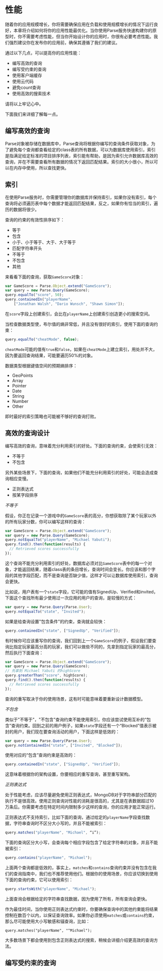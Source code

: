 # 性能

随着你的应用规模增长，你将需要确保应用在负载和使用规模增长的情况下运行良好，本章将介绍如何将你的应用性能最优化。当你使用Parse服务快速构建你的原型时，你不需要考虑性能，但当你开始设计你的应用时，你很有必要考虑性能。我们强烈建议你在发布你的应用前，确保其遵循了我们的建议。

通过以下几点，可以提高你的应用性能：

* 编写高效的查询
* 编写受约束的查询
* 使用客户端缓存
* 使用云代码
* 避免count查询
* 使用高效的搜索技术

请将以上牢记心中。

下面我们来详细了解每一点。

## 编写高效的查询

Parse对象被存储在数据库中，Parse查询将根据你编写的查询条件获取对象，为了避免每个查询都查看给定的class表的所有数据，可以为数据库使用索引，索引是指满足给定标准的项目排序列表，索引能有帮助，是因为索引允许数据库高效的查询，并在不需要查看所有数据的情况下返回匹配结果。索引的大小很小，所以可以在内存中使用，所以查找更快。

## 索引

在使用Parse服务时，你需要管理你的数据库并保持索引，如果你没有索引，每个查询将必须遍历表中每个数据才能返回匹配结果，反之，如果你有恰当的索引，遍历的数据将很少。

查询的约束的有效性排序如下：

* 等于
* 包含
* 小于、小于等于、大于、大于等于
* 匹配字符串开头
* 不等于
* 不包含
* 其他

来看看下面的查询，获取`GameScore`对象：

```js
var GameScore = Parse.Object.extend("GameScore");
var query = new Parse.Query(GameScore);
query.equalTo("score", 50);
query.containedIn("playerName",
    ["Jonathan Walsh", "Dario Wunsch", "Shawn Simon"]);
```

在`score`字段上创建索引，会比在`playerName`上创建索引创造更小的搜索空间。

当检查数据类型使，布尔值的熵非常低，并且没有很好的索引，使用下面的查询约束：

```js
query.equalTo("cheatMode", false);
```

`cheatMode`可能的值有`true`和`false`，如果在`cheatMode`上建立索引，用处并不大，因为要返回查询结果，可能要遍历50%的对象。

数据类型根据键值空间的预期熵排序：

* GeoPoints
* Array
* Pointer
* Date
* String
* Number
* Other

即时最好的索引策略也可能被不够好的查询打败。

## 高效的查询设计

编写高效的查询，意味着充分利用索引的好处。下面的查询约束，会使索引无效：

* 不等于
* 不包含

另外某些场景下，下面的查询，如果他们不能充分利用索引的好处，可能会造成查询相应变慢。

* 正则表达式
* 按某字段排序

_不等于_

假设，你正在记录一个游戏中的`GameScore`表的高分，你想获取除了某个玩家以外的所有玩家分数，你可以编写这样的查询：

```js
var GameScore = Parse.Object.extend("GameScore");
var query = new Parse.Query(GameScore);
query.notEqualTo("playerName", "Michael Yabuti");
query.find().then(function(results) {
  // Retrieved scores successfully
});
```

这个查询不能充分利用索引的好处，数据库必须对比`GameScore`表中的每一个对象，才能返回结果，随着class表的条目增长，查询时间会变长。你应该和那个字段的其他字段匹配，而不是查询是否缺少值，这样才可以让数据库使用索引，查询会更快。

比如说，用户表有一个`state`字段，它可能的值有SignedUp、Verified和invited，下面这个查找所有最少使用过一次应用的用户的查询，是较慢的方式：

```js
var query = new Parse.Query(Parse.User);
query.notEqualTo("state", "Invited");
```

如果是给查询设置"包含条件"的约束，查询就会较快：

```js
query.containedIn("state", ["SignedUp", "Verified"]);
```

有时候你可应该重写你的查询，我们回到上一个`GameScore`的例子，假设我们要查询比指定玩家最高分高的玩家，我们可以做些不同的，先拿到指定玩家的最高分，然后执行下面查询：

```js
var GameScore = Parse.Object.extend("GameScore");
var query = new Parse.Query(GameScore);
// 先拿到 Michael Yabuti 的highScore
query.greaterThan("score", highScore);
query.find().then(function(results) {
  // Retrieved scores successfully
});
```

查询的重写取决于你的使用场景，这有时可能意味着要重新设计数据模型。

_不包含_

类似于"不等于"，"不包含"查询约束不能使用索引，你应该尝试使用互补的“包含”查询约束。回到之前的用户例子，如果`state`字段还有一个“Blocked”值表示被封的用户，我们现在要查询活动的用户，下面这样是低效的：

```js
var query = new Parse.Query(Parse.User);
query.notContainedIn("state", ["Invited", "Blocked"]);
```

使用对应的“包含”查询约束是高效的：

```js
query.containedIn("state", ["SignedUp", "Verified"]);
```

这意味着根据你的架构设置，你要相应的重写查询，甚至重写架构。

_正则表达式_

处于性能考虑，应该尽量避免使用正则表达式，MongoDB对于字符串部分匹配的执行不是很高效。使用正则查询对性能的消耗是很高的，尤其是在表数据超过10万条后。你需要考虑在特定时间内限制多少这样的查询，你的应用才能正常运行。

正则表达式不支持索引，比如下面的查询，通过给定的`playerName`字段查找数据，字符串查询时不区分大小写的，并且不能被索引：

```js
query.matches("playerName", "Michael", “i”);
```

下面的查询区分大小写，会查询每个相应字段包含了给定字符串的对象，并且不能被索引：

```js
query.contains("playerName", "Michael");
```

上面两个查询都是低效的，事实上，`matches`和`contains`查询约束并没有包含在我们的查询指南中，我们也不推荐使用他们。根据你的使用场景，你应该切换到使用下面的查询约束，它可以使用索引：

```js
query.startsWith("playerName", "Michael");
```

上面查询会根据给定的字符串查找数据，因为使用了所有，所有查询会更快。

作为最佳时间，当你使用正则表达式约束时，你要确保查询中的其他约束能将结果控制在数百个以内，以保证查询效率。如果你必须使用`matches`或`contains`约束，那么尽可能使用大小写敏感和锚查询，比如：

```
query.matches("playerName", "^Michael");
```

大多数场景下都会使用到包含正则表达式的搜索，稍候会详细介绍更高效的查询方法。

## 编写受约束的查询

















